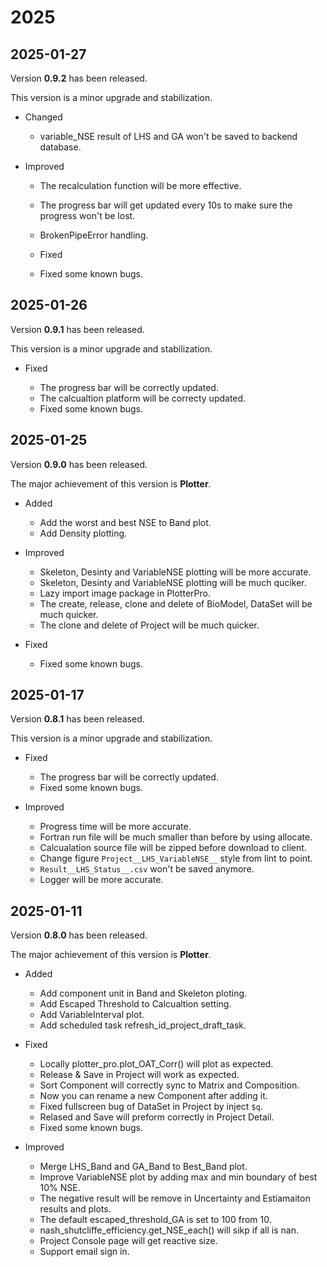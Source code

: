 # 2025

<!-- # TODO
- 移除 webp 的 matplotlib -->

## 2025-01-27

Version **0.9.2** has been released.

This version is a minor upgrade and stabilization.

- Changed

  - variable_NSE result of LHS and GA won't be saved to backend database.

- Improved

  - The recalculation function will be more effective.
  - The progress bar will get updated every 10s to make sure the progress won't be lost.
  - BrokenPipeError handling.

  - Fixed

  - Fixed some known bugs.

## 2025-01-26

Version **0.9.1** has been released.

This version is a minor upgrade and stabilization.

- Fixed

  - The progress bar will be correctly updated.
  - The calcualtion platform will be correcty updated.
  - Fixed some known bugs.

## 2025-01-25

Version **0.9.0** has been released.

The major achievement of this version is **Plotter**.

- Added

  - Add the worst and best NSE to Band plot.
  - Add Density plotting.

- Improved

  - Skeleton, Desinty and VariableNSE plotting will be more accurate.
  - Skeleton, Desinty and VariableNSE plotting will be much quciker.
  - Lazy import image package in PlotterPro.
  - The create, release, clone and delete of BioModel, DataSet will be much quicker.
  - The clone and delete of Project will be much quicker.

- Fixed

  - Fixed some known bugs.

## 2025-01-17

Version **0.8.1** has been released.

This version is a minor upgrade and stabilization.

- Fixed

  - The progress bar will be correctly updated.
  - Fixed some known bugs.

- Improved
  - Progress time will be more accurate.
  - Fortran run file will be much smaller than before by using allocate.
  - Calcualation source file will be zipped before download to client.
  - Change figure `Project__LHS_VariableNSE__` style from lint to point.
  - `Result__LHS_Status__.csv` won't be saved anymore.
  - Logger will be more accurate.

## 2025-01-11

Version **0.8.0** has been released.

The major achievement of this version is **Plotter**.

- Added

  - Add component unit in Band and Skeleton ploting.
  - Add Escaped Threshold to Calcualtion setting.
  - Add VariableInterval plot.
  - Add scheduled task refresh_id_project_draft_task.

- Fixed

  - Locally plotter_pro.plot_OAT_Corr() will plot as expected.
  - Release & Save in Project will work as expected.
  - Sort Component will correctly sync to Matrix and Composition.
  - Now you can rename a new Component after adding it.
  - Fixed fullscreen bug of DataSet in Project by inject `$q`.
  - Relased and Save will preform correctly in Project Detail.
  - Fixed some known bugs.

- Improved
  - Merge LHS_Band and GA_Band to Best_Band plot.
  - Improve VariableNSE plot by adding max and min boundary of best 10% NSE.
  - The negative result will be remove in Uncertainty and Estiamaiton results and plots.
  - The default escaped_threshold_GA is set to 100 from 10.
  - nash_shutcliffe_efficiency.get_NSE_each() will sikp if all is nan.
  - Project Console page will get reactive size.
  - Support email sign in.
